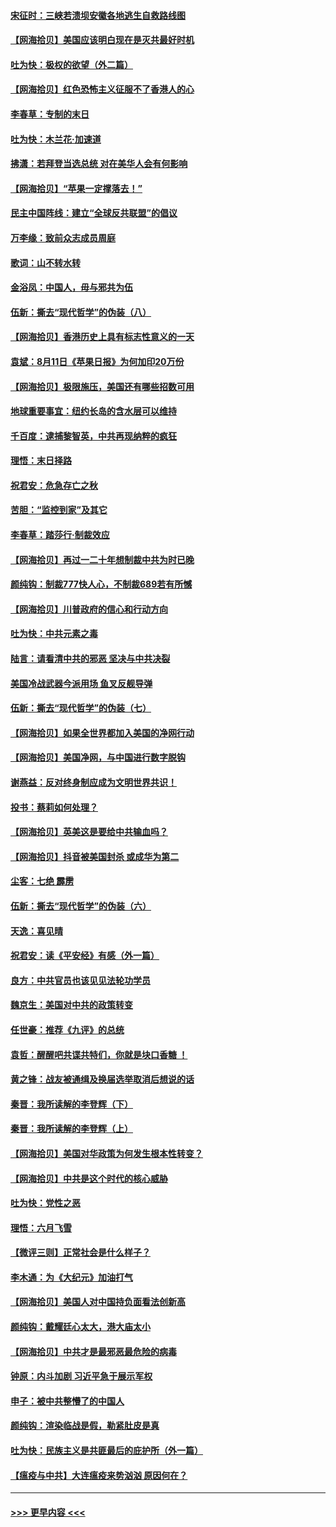 #### [宋征时：三峡若溃坝安徽各地逃生自救路线图](../pages/nsc993/n12332450.md?t=08151402) 
#### [【网海拾贝】美国应该明白现在是灭共最好时机](../pages/nsc993/n12332313.md?t=08151402) 
#### [吐为快：极权的欲望（外二篇）](../pages/nsc993/n12332089.md?t=08151402) 
#### [【网海拾贝】红色恐怖主义征服不了香港人的心](../pages/nsc993/n12329296.md?t=08151402) 
#### [李春草：专制的末日](../pages/nsc993/n12329079.md?t=08151402) 
#### [吐为快：木兰花‧加速道](../pages/nsc993/n12327366.md?t=08151402) 
#### [拂潇：若拜登当选总统 对在美华人会有何影响](../pages/nsc993/n12295996.md?t=08151402) 
#### [【网海拾贝】“苹果一定撑落去！”](../pages/nsc993/n12326784.md?t=08151402) 
#### [民主中国阵线：建立“全球反共联盟”的倡议](../pages/nsc993/n12324177.md?t=08151402) 
#### [万李缘：致前众志成员周庭](../pages/nsc993/n12324635.md?t=08151402) 
#### [歌词：山不转水转](../pages/nsc993/n12324599.md?t=08151402) 
#### [金浴凤：中国人，毋与邪共为伍](../pages/nsc993/n12324257.md?t=08151402) 
#### [伍新：撕去“现代哲学”的伪装（八）](../pages/nsc993/n12324188.md?t=08151402) 
#### [【网海拾贝】香港历史上具有标志性意义的一天](../pages/nsc993/n12324021.md?t=08151402) 
#### [袁斌：8月11日《苹果日报》为何加印20万份](../pages/nsc993/n12323955.md?t=08151402) 
#### [【网海拾贝】极限施压，美国还有哪些招数可用](../pages/nsc993/n12322512.md?t=08151402) 
#### [地球重要事宜：纽约长岛的含水层可以维持](../pages/nsc993/n12321844.md?t=08151402) 
#### [千百度：逮捕黎智英，中共再现纳粹的疯狂](../pages/nsc993/n12321777.md?t=08151402) 
#### [理悟：末日择路](../pages/nsc993/n12320812.md?t=08151402) 
#### [祝君安：危急存亡之秋](../pages/nsc993/n12320795.md?t=08151402) 
#### [苦胆：“监控到家”及其它](../pages/nsc993/n12320751.md?t=08151402) 
#### [李春草：踏莎行·制裁效应](../pages/nsc993/n12318290.md?t=08151402) 
#### [【网海拾贝】再过一二十年想制裁中共为时已晚](../pages/nsc993/n12318195.md?t=08151402) 
#### [颜纯钩：制裁777快人心，不制裁689若有所憾](../pages/nsc993/n12316912.md?t=08151402) 
#### [【网海拾贝】川普政府的信心和行动方向](../pages/nsc993/n12316673.md?t=08151402) 
#### [吐为快：中共元素之毒](../pages/nsc993/n12316547.md?t=08151402) 
#### [陆言：请看清中共的邪恶 坚决与中共决裂](../pages/nsc993/n12315784.md?t=08151402) 
#### [美国冷战武器今派用场 鱼叉反舰导弹](../pages/nsc993/n12316258.md?t=08151402) 
#### [伍新：撕去“现代哲学”的伪装（七）](../pages/nsc993/n12315846.md?t=08151402) 
#### [【网海拾贝】如果全世界都加入美国的净网行动](../pages/nsc993/n12315588.md?t=08151402) 
#### [【网海拾贝】美国净网，与中国进行数字脱钩](../pages/nsc993/n12312813.md?t=08151402) 
#### [谢燕益：反对终身制应成为文明世界共识！](../pages/nsc993/n12310465.md?t=08151402) 
#### [投书：蔡莉如何处理？](../pages/nsc993/n12310224.md?t=08151402) 
#### [【网海拾贝】英美这是要给中共输血吗？](../pages/nsc993/n12307646.md?t=08151402) 
#### [【网海拾贝】抖音被美国封杀 或成华为第二](../pages/nsc993/n12305277.md?t=08151402) 
#### [尘客：七绝 霹雳](../pages/nsc993/n12304053.md?t=08151402) 
#### [伍新：撕去“现代哲学”的伪装（六）](../pages/nsc993/n12303243.md?t=08151402) 
#### [天逸：喜见晴](../pages/nsc993/n12303226.md?t=08151402) 
#### [祝君安：读《平安经》有感（外一篇）](../pages/nsc993/n12303170.md?t=08151402) 
#### [良方：中共官员也该见见法轮功学员](../pages/nsc993/n12302985.md?t=08151402) 
#### [魏京生：美国对中共的政策转变](../pages/nsc993/n12302929.md?t=08151402) 
#### [任世豪：推荐《九评》的总统](../pages/nsc993/n12302838.md?t=08151402) 
#### [袁哲：醒醒吧共谍共特们，你就是块口香糖 ！](../pages/nsc993/n12302678.md?t=08151402) 
#### [黄之锋：战友被通缉及换届选举取消后想说的话](../pages/nsc993/n12302681.md?t=08151402) 
#### [秦晋：我所读解的李登辉（下）](../pages/nsc993/n12302171.md?t=08151402) 
#### [秦晋：我所读解的李登辉（上）](../pages/nsc993/n12301979.md?t=08151402) 
#### [【网海拾贝】美国对华政策为何发生根本性转变？](../pages/nsc993/n12302091.md?t=08151402) 
#### [【网海拾贝】中共是这个时代的核心威胁](../pages/nsc993/n12300541.md?t=08151402) 
#### [吐为快：党性之恶](../pages/nsc993/n12300263.md?t=08151402) 
#### [理悟：六月飞雪](../pages/nsc993/n12300243.md?t=08151402) 
#### [【微评三则】正常社会是什么样子？](../pages/nsc993/n12300228.md?t=08151402) 
#### [李木通：为《大纪元》加油打气](../pages/nsc993/n12280363.md?t=08151402) 
#### [【网海拾贝】美国人对中国持负面看法创新高](../pages/nsc993/n12298720.md?t=08151402) 
#### [颜纯钩：戴耀廷心太大，港大庙太小](../pages/nsc993/n12297682.md?t=08151402) 
#### [【网海拾贝】中共才是最邪恶最危险的病毒](../pages/nsc993/n12296470.md?t=08151402) 
#### [钟原：内斗加剧 习近平急于展示军权](../pages/nsc993/n12292544.md?t=08151402) 
#### [申子：被中共整懵了的中国人](../pages/nsc993/n12291389.md?t=08151402) 
#### [颜纯钩：渲染临战是假，勒紧肚皮是真](../pages/nsc993/n12290945.md?t=08151402) 
#### [吐为快：民族主义是共匪最后的庇护所（外一篇）](../pages/nsc993/n12290887.md?t=08151402) 
#### [【瘟疫与中共】大连瘟疫来势汹汹 原因何在？](../pages/nsc993/n12287474.md?t=08151402) 

----
#### [ >>> 更早内容 <<< ](../indexes/nsc993-earlier.md)
